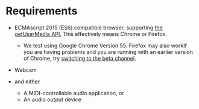 # Requirements

* ECMAscript 2015 \(ES6\) compatible browser, supporting [the getUserMedia API.](https://developer.mozilla.org/en-US/docs/Web/API/MediaDevices/getUserMedia) This effectively means Chrome or Firefox.

  * We test using Google Chrome Version 55. Firefox may also workIf you are having problems and you are running with an earlier version of Chrome, try [switching to the beta channel](http://blog.chromium.org/2009/01/google-chrome-release-channels.html).

* Webcam

* and either

  * A MIDI-controllable audio application, or
  * An audio output device



